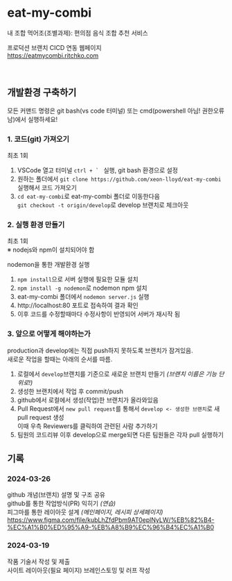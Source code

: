 # eat-my-combi
내 조합 먹어조(조별과제): 편의점 음식 조합 추천 서비스

프로덕션 브랜치 CICD 연동 웹페이지  
https://eatmycombi.ritchko.com

<br>

## 개발환경 구축하기
모든 커맨드 명령은 git bash(vs code 터미널) 또는 cmd(powershell 아님! 권한오류 남)에서 실행하세요!  

### 1. 코드(git) 가져오기
최초 1회
1. VSCode 열고 터미널 ```ctrl + ` ``` 실행, git bash 환경으로 설정
2. 원하는 폴더에서 ```git clone https://github.com/xeon-lloyd/eat-my-combi``` 실행해서 코드 가져오기
3. ```cd eat-my-combi```로 eat-my-combi 폴더로 이동한다음  
```git checkout -t origin/develop```로 develop 브랜치로 체크아웃


### 2. 실행 환경 만들기
최초 1회  
※ nodejs와 npm이 설치되어야 함  

nodemon을 통한 개발환경 실행  
1. ```npm install```으로 서버 실행에 필요한 모듈 설치
2. ```npm install -g nodemon```로 nodemon npm 설치
3. eat-my-combi 폴더에서 ```nodemon server.js``` 실행
4. http://localhost:80 포트로 접속하여 결과 확인
5. 이후 코드를 수정할때마다 수정사항이 반영되어 서버가 재시작 됨


### 3. 앞으로 어떻게 해야하는가
production과 develop에는 직접 push하지 못하도록 브랜치가 잠겨있음.  
새로운 작업을 할때는 아래의 순서를 따름.  
1. 로컬에서 ```develop```브랜치를 기준으로 새로운 브랜치 만들기 *(브랜치 이름은 기능 단위로!)*
2. 생성한 브랜치에서 작업 후 commit/push  
3. github에서 로컬에서 생성(작업)한 브랜치가 올라와있음
4. Pull Request에서 ```new pull request```를 통해서 ```develop <- 생성한 브랜치```로 새 pull request 생성  
이때 우측 Reviewers를 클릭하여 관련된 사람 추가하기
5. 팀원의 코드리뷰 이후 develop으로 merge되면 다른 팀원들은 각자 pull 실행하기


## 기록
### 2024-03-26
github 개념(브랜치) 설명 및 구조 공유  
github를 통한 작업방식(PR) 익히기 *(연습)*  
피그마를 통한 레이아웃 설계 *(메인페이지, 레시피 상세페이지)*  https://www.figma.com/file/kubLhZfdPbm9AT0eplNyLW/%EB%82%B4-%EC%A1%B0%ED%95%A9-%EB%A8%B9%EC%96%B4%EC%A1%B0  


### 2024-03-19
작품 기술서 작성 및 제출  
사이트 레이아웃(필요 페이지) 브레인스토밍 및 러프 작성  

